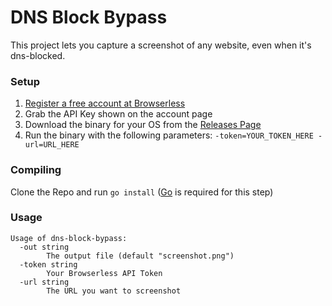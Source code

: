 # DNS Block Bypass

This project lets you capture a screenshot of any website, even when it's dns-blocked.

### Setup

1. [Register a free account at Browserless](https://cloud.browserless.io/account)
2. Grab the API Key shown on the account page
3. Download the binary for your OS from the [Releases Page](https://github.com/Tracer1337/dns-block-bypass/releases) 
4. Run the binary with the following parameters: `-token=YOUR_TOKEN_HERE -url=URL_HERE`

### Compiling

Clone the Repo and run `go install` ([Go](https://go.dev/) is required for this step)

### Usage

```
Usage of dns-block-bypass:
  -out string
        The output file (default "screenshot.png")
  -token string
        Your Browserless API Token
  -url string
        The URL you want to screenshot
```
